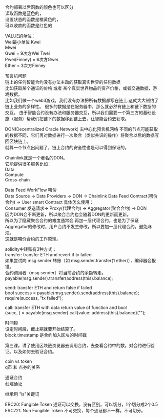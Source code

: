 合约部署以后函数的颜色也可以区分        
读取函数是蓝色的，        
设置状态的函数是橘黄色的，        
可以收款的函数是红色的        


          
VALUE的单位：        
Wei最小单位
Kwei        
Mwei        
Gwei = 9次方Wei
Twei        
Pwei(Finney) = 6次方Gwei        
Ether = 3次方Finney        


          
预言机问题        
链上的任何智能合约没有办法主动的获取真实世界的任何数据        
比如获取某个通证的价格 或者 某个真实世界物品的资产价格，或者交通数据，游戏数据。        
比如我们做一个web3游戏，我们没有办法把所有数据都写在链上.这就大大制约了链上业务的多样性。
很多的数据是在服务器中，那么就必然有链上和链下数据的交互。
由于智能合约没有办法和服务器交互，所以我们需要一个第三方的基础设施（服务）帮我们把链下的数据移到链上去，让智能合约去获取。

DON(Decentralized Oracle Network) 去中心化预言机网络
不同的节点可能获取的数据不同，它们再对数据进行一次聚合（类似共识的操作）将聚合以后的数据写回区块链上。  
就算一个节点出问题了，链上合约的安全性也是可以得到保证的。  

Chainlink就是一个著名的DON。    
它能提供很多服务比如：  
Data    
Compute     
Cross-chain  


Data Feed WorkFlow 喂价     
Data Source -> Data Providers -> DON -> Chainlink Data Feed Contract(喂价合约) -> User smart Contract 
具体怎么使用：      
Consumer 发送请求-> Proxy(代理合约) -> Aggregator(聚合合约) -> DON      
因为DON会不断更新，所以聚合合约也会随着DON的更新而更新，      
所以为了隐藏聚合合约的难度通常会 再加一层代理合约。也是为了保证Aggregator的修改时，用户合约不发生修改，所以要加一层代理合约，避免麻烦。     
这就是喂价合约的工作原理。      


solidity中转账有3种方式：     
transfer: transfer ETH and revert if tx failed   
如果尝试向 msg.sender 转账（如 msg.sender.transfer(1 ether)），编译器会报错。     
合约调用者（msg.sender）将当前合约的余额转走。        
payable(msg.sender).transfer(address(this).balance);    

send: transfer ETH and return false if failed          
bool success = payable(msg.sender).send(address(this).balance);
require(success, "tx failed");

call: transfer ETH with data return value of function and bool  
(succ, ) = payable(msg.sender).call{value: address(this).balance}("");

时间锁  
设定时间段，截止期就要开始结算了。  
block.timestamp 是合约加入区块的时间戳      

第三课。讲了使用区块链浏览器去调用合约，去查看合约中的数。对合约进行验证。以及如何去验证合约。      

coin vs token   
q币 和 点券的关系   


通证合约    
创建通证    

继承用 "is"关键词

ERC20: Fungible Token   通证可以交换，没有区别。可以切分，1个切分成2个0.5      
ERC721: Non Fungible Token   不可交换，每个通证都不一样。不可切分。
